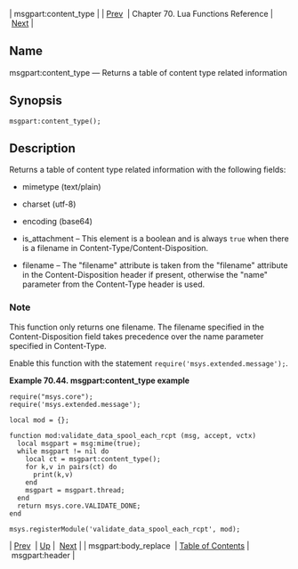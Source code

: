 | msgpart:content_type |
| [Prev](lua.ref.msgpart_body_replace)  | Chapter 70. Lua Functions Reference |  [Next](lua.ref.msgpart_header) |

<a name="lua.ref.msgpart_content_type"></a>
## Name

msgpart:content_type — Returns a table of content type related information

<a name="idp17082816"></a>
## Synopsis

`msgpart:content_type();`

<a name="idp17085024"></a>
## Description

Returns a table of content type related information with the following fields:

*   mimetype (text/plain)

*   charset (utf-8)

*   encoding (base64)

*   is_attachment – This element is a boolean and is always `true` when there is a filename in Content-Type/Content-Disposition.

*   filename – The "filename" attribute is taken from the "filename" attribute in the Content-Disposition header if present, otherwise the "name" parameter from the Content-Type header is used.

### Note

This function only returns one filename. The filename specified in the Content-Disposition field takes precedence over the name parameter specified in Content-Type.

Enable this function with the statement `require('msys.extended.message');`.

<a name="lua.ref.msgpart.content_type.example2"></a>

**Example 70.44. msgpart:content_type example**

```
require("msys.core");
require('msys.extended.message');

local mod = {};

function mod:validate_data_spool_each_rcpt (msg, accept, vctx)
  local msgpart = msg:mime(true);
  while msgpart != nil do
    local ct = msgpart:content_type();
    for k,v in pairs(ct) do
      print(k,v)
    end
    msgpart = msgpart.thread;
  end
  return msys.core.VALIDATE_DONE;
end

msys.registerModule('validate_data_spool_each_rcpt', mod);
```

| [Prev](lua.ref.msgpart_body_replace)  | [Up](lua.function.details) |  [Next](lua.ref.msgpart_header) |
| msgpart:body_replace  | [Table of Contents](index) |  msgpart:header |

